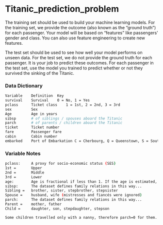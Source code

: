 # Titanic_prediction_problem

The training set should be used to build your machine learning models. For the training set, we provide the outcome (also known as the “ground truth”) for each passenger. Your model will be based on “features” like passengers’ gender and class. You can also use feature engineering to create new features.

The test set should be used to see how well your model performs on unseen data. For the test set, we do not provide the ground truth for each passenger. It is your job to predict these outcomes. For each passenger in the test set, use the model you trained to predict whether or not they survived the sinking of the Titanic.

### Data Dictionary
```bash
Variable	Definition	Key
survival	Survival	0 = No, 1 = Yes
pclass	    Ticket class	1 = 1st, 2 = 2nd, 3 = 3rd
sex	        Sex	
Age	        Age in years	
sibsp	    # of siblings / spouses aboard the Titanic	
parch	    # of parents / children aboard the Titanic	
ticket	    Ticket number	
fare	    Passenger fare	
cabin	    Cabin number	
embarked	Port of Embarkation	C = Cherbourg, Q = Queenstown, S = Southampton
```



### Variable Notes
```bash
pclass:     A proxy for socio-economic status (SES)
1st =       Upper
2nd =       Middle
3rd =       Lower
age:        Age is fractional if less than 1. If the age is estimated, is it in the form of xx.5
sibsp:      The dataset defines family relations in this way...
Sibling =   brother, sister, stepbrother, stepsister
Spouse =    husband, wife (mistresses and fiancés were ignored)
parch:      The dataset defines family relations in this way...
Parent =    mother, father
Child =     daughter, son, stepdaughter, stepson

Some children travelled only with a nanny, therefore parch=0 for them.
```